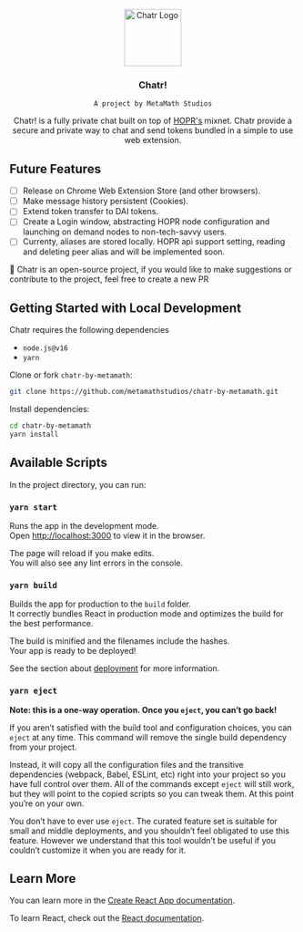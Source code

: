 <!-- INTRODUCTION -->
<p align="center">
  <a href="https://github.com/metamathstudios" target="_blank" rel="noopener noreferrer">
    <img width="100" src="https://user-images.githubusercontent.com/78161484/186249688-f56c5b5e-e068-43ca-bc6c-0efe4bf064ca.png" alt="Chatr Logo">
  </a>

  
  <!-- Title Placeholder -->
  <h3 align="center">Chatr!</h3>
  <p align="center">
    <code>A project by MetaMath Studios</code>
  </p>
  <p align="center">
Chatr! is a fully private chat built on top of <a href="https://hoprnet.org">HOPR's</a> mixnet. Chatr provide a secure and private way to chat and send tokens bundled in a simple to use web extension.
  </p>
</p>

## Future Features

  - [ ] Release on Chrome Web Extension Store (and other browsers).
  - [ ] Make message history persistent (Cookies).
  - [ ] Extend token transfer to DAI tokens.
  - [ ] Create a Login window, abstracting HOPR node configuration and launching on demand nodes to non-tech-savvy users.
  - [ ] Currenty, aliases are stored locally. HOPR api support setting, reading and deleting peer alias and will be implemented soon.
  
  🚨 Chatr is an open-source project, if you would like to make suggestions or contribute to the project, feel free to create a new PR
  
## Getting Started with Local Development

Chatr requires the following dependencies

- `node.js@v16`
- `yarn`

Clone or fork `chatr-by-metamath`:

```sh
git clone https://github.com/metamathstudios/chatr-by-metamath.git
```

Install dependencies:

```sh
cd chatr-by-metamath
yarn install
```

## Available Scripts

In the project directory, you can run:

### `yarn start`

Runs the app in the development mode.\
Open [http://localhost:3000](http://localhost:3000) to view it in the browser.

The page will reload if you make edits.\
You will also see any lint errors in the console.

### `yarn build`

Builds the app for production to the `build` folder.\
It correctly bundles React in production mode and optimizes the build for the best performance.

The build is minified and the filenames include the hashes.\
Your app is ready to be deployed!

See the section about [deployment](https://facebook.github.io/create-react-app/docs/deployment) for more information.

### `yarn eject`

**Note: this is a one-way operation. Once you `eject`, you can’t go back!**

If you aren’t satisfied with the build tool and configuration choices, you can `eject` at any time. This command will remove the single build dependency from your project.

Instead, it will copy all the configuration files and the transitive dependencies (webpack, Babel, ESLint, etc) right into your project so you have full control over them. All of the commands except `eject` will still work, but they will point to the copied scripts so you can tweak them. At this point you’re on your own.

You don’t have to ever use `eject`. The curated feature set is suitable for small and middle deployments, and you shouldn’t feel obligated to use this feature. However we understand that this tool wouldn’t be useful if you couldn’t customize it when you are ready for it.

## Learn More

You can learn more in the [Create React App documentation](https://facebook.github.io/create-react-app/docs/getting-started).

To learn React, check out the [React documentation](https://reactjs.org/).
